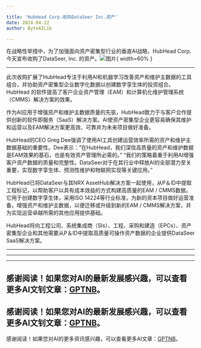 ```yaml
---

title: 'HubHead Corp.收购DataSeer Inc.资产'
date: 2024-04-22
author: ByteAILib

---
```


在战略性举措中，为了加强面向资产密集型行业的垂直AI战略，HubHead Corp. 今天宣布收购了DataSeer, Inc. 的资产。![图片](https://ai-techpark.com/wp-content/uploads/2024/04/HubHead-960x540.jpg){ width=60% }

---
此次收购扩展了HubHead专注于利用AI和机器学习改善资产和维护主数据的工具组合，并协助资产密集型企业数字化数据以创建数字孪生体的投资组合。HubHead 的软件提高了客户企业资产管理（EAM）和计算机化维护管理系统（CMMS）解决方案的效果。

作为AI应用于增强资产和维护主数据质量的先驱，HubHead致力于与客户合作提供创新的软件即服务（SaaS）解决方案。AI使资产密集型企业更容易确保其维护和运营以及EAM解决方案更高效、可靠并为未来项目做好准备。

HubHead的CEO Greg Dee强调了使用AI工具创建运营效率所需的资产和维护主数据基础的重要性。Dee表示：“在HubHead，我们深信高质量的资产和维护数据是EAM效果的基石，也是有效资产管理所必需的。” “我们的策略着重于利用AI增强客户资产数据的质量和完整性。DataSeer对于在其行业中释放AI的全部潜力至关重要，实现数字孪生体、预测性维护和物联网实现等关键应用。”

HubHead已将DataSeer与其NRX AssetHub解决方案一起使用，从P＆ID中提取工程标记，以帮助客户以具有成本效益的方式构建高质量的EAM / CMMS数据。它用于创建数字孪生体，采用ISO 14224等行业标准，为新的资本项目做好运营准备，增强资产和维护主数据，以便迁移或升级到新的EAM / CMMS解决方案，并为实现运营卓越所需的其他应用提供基础。

HubHead将向工程公司、系统集成商（SIs）、工程、采购和建造（EPCs）、资产密集型企业和其他需要从P＆ID中提取高质量可操作资产数据的企业提供DataSeer SaaS解决方案。

---
---

---
感谢阅读！如果您对AI的最新发展感兴趣，可以查看更多AI文钊文章：[GPTNB](https://gptnb.com)。
---
感谢阅读！如果您对AI的最新发展感兴趣，可以查看更多AI文钊文章：[GPTNB](https://gptnb.com)。
---
感谢阅读！如果您对AI的更多资讯感兴趣，可以查看更多AI文章：[GPTNB](https://gptnb.com)。
